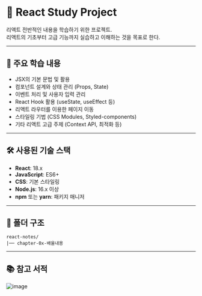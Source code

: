 # 📘 React Study Project

리액트 전반적인 내용을 학습하기 위한 프로젝트.  
리액트의 기초부터 고급 기능까지 실습하고 이해하는 것을 목표로 한다.

---

## 🚀 주요 학습 내용
- JSX의 기본 문법 및 활용
- 컴포넌트 설계와 상태 관리 (Props, State)
- 이벤트 처리 및 사용자 입력 관리
- React Hook 활용 (useState, useEffect 등)
- 리액트 라우터를 이용한 페이지 이동
- 스타일링 기법 (CSS Modules, Styled-components)
- 기타 리액트 고급 주제 (Context API, 최적화 등)

---

## 🛠️ 사용된 기술 스택
- **React**: 18.x
- **JavaScript**: ES6+
- **CSS**: 기본 스타일링
- **Node.js**: 16.x 이상
- **npm** 또는 **yarn**: 패키지 매니저

---

## 📂 폴더 구조

```plaintext
react-notes/
|── chapter-0x-배울내용
```

--- 

## 📚 참고 서적

![image](https://github.com/user-attachments/assets/e4c9419b-cd84-4fa9-ad88-891bc823caa1)
